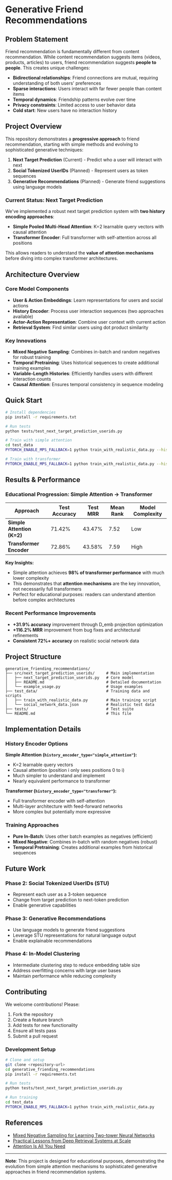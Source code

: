 # Generative Friend Recommendations

## Problem Statement

Friend recommendation is fundamentally different from content recommendation. While content recommendation suggests items (videos, products, articles) to users, friend recommendation suggests **people to people**. This creates unique challenges:

- **Bidirectional relationships**: Friend connections are mutual, requiring understanding of both users' preferences
- **Sparse interactions**: Users interact with far fewer people than content items
- **Temporal dynamics**: Friendship patterns evolve over time
- **Privacy constraints**: Limited access to user behavior data
- **Cold start**: New users have no interaction history

## Project Overview

This repository demonstrates a **progressive approach** to friend recommendation, starting with simple methods and evolving to sophisticated generative techniques:

1. **Next Target Prediction** (Current) - Predict who a user will interact with next
2. **Social Tokenized UserIDs** (Planned) - Represent users as token sequences
3. **Generative Recommendations** (Planned) - Generate friend suggestions using language models

### Current Status: Next Target Prediction

We've implemented a robust next target prediction system with **two history encoding approaches**:

- **Simple Pooled Multi-Head Attention**: K=2 learnable query vectors with causal attention
- **Transformer Encoder**: Full transformer with self-attention across all positions

This allows readers to understand the **value of attention mechanisms** before diving into complex transformer architectures.

## Architecture Overview

### Core Model Components

- **User & Action Embeddings**: Learn representations for users and social actions
- **History Encoder**: Process user interaction sequences (two approaches available)
- **Actor-Action Representation**: Combine user context with current action
- **Retrieval System**: Find similar users using dot product similarity

### Key Innovations

- **Mixed Negative Sampling**: Combines in-batch and random negatives for robust training
- **Temporal Pretraining**: Uses historical sequences to create additional training examples
- **Variable-Length Histories**: Efficiently handles users with different interaction counts
- **Causal Attention**: Ensures temporal consistency in sequence modeling

## Quick Start

```bash
# Install dependencies
pip install -r requirements.txt

# Run tests
python tests/test_next_target_prediction_userids.py

# Train with simple attention
cd test_data
PYTORCH_ENABLE_MPS_FALLBACK=1 python train_with_realistic_data.py --history_encoder_type simple_attention

# Train with transformer
PYTORCH_ENABLE_MPS_FALLBACK=1 python train_with_realistic_data.py --history_encoder_type transformer
```

## Results & Performance

### Educational Progression: Simple Attention → Transformer

| Approach | Test Accuracy | Test MRR | Mean Rank | Model Complexity |
|----------|---------------|----------|-----------|------------------|
| **Simple Attention (K=2)** | 71.42% | 43.47% | 7.52 | Low |
| **Transformer Encoder** | 72.86% | 43.58% | 7.59 | High |

**Key Insights:**
- Simple attention achieves **98% of transformer performance** with much lower complexity
- This demonstrates that **attention mechanisms** are the key innovation, not necessarily full transformers
- Perfect for educational purposes: readers can understand attention before complex architectures

### Recent Performance Improvements

- **+31.9% accuracy** improvement through D_emb projection optimization
- **+116.2% MRR** improvement from bug fixes and architectural refinements
- **Consistent 72%+ accuracy** on realistic social network data

## Project Structure

```
generative_friending_recommendations/
├── src/next_target_prediction_userids/     # Main implementation
│   ├── next_target_prediction_userids.py   # Core model
│   ├── README.md                           # Detailed documentation
│   └── example_usage.py                    # Usage examples
├── test_data/                              # Training data and scripts
│   ├── train_with_realistic_data.py        # Main training script
│   └── social_network_data.json            # Realistic test data
├── tests/                                  # Test suite
└── README.md                               # This file
```

## Implementation Details

### History Encoder Options

**Simple Attention (`history_encoder_type="simple_attention"`):**
- K=2 learnable query vectors
- Causal attention (position i only sees positions 0 to i)
- Much simpler to understand and implement
- Nearly equivalent performance to transformer

**Transformer (`history_encoder_type="transformer"`):**
- Full transformer encoder with self-attention
- Multi-layer architecture with feed-forward networks
- More complex but potentially more expressive

### Training Approaches

- **Pure In-Batch**: Uses other batch examples as negatives (efficient)
- **Mixed Negative**: Combines in-batch with random negatives (robust)
- **Temporal Pretraining**: Creates additional examples from historical sequences

## Future Work

### Phase 2: Social Tokenized UserIDs (STU)
- Represent each user as a 3-token sequence
- Change from target prediction to next-token prediction
- Enable generative capabilities

### Phase 3: Generative Recommendations
- Use language models to generate friend suggestions
- Leverage STU representations for natural language output
- Enable explainable recommendations

### Phase 4: In-Model Clustering
- Intermediate clustering step to reduce embedding table size
- Address overfitting concerns with large user bases
- Maintain performance while reducing complexity

## Contributing

We welcome contributions! Please:

1. Fork the repository
2. Create a feature branch
3. Add tests for new functionality
4. Ensure all tests pass
5. Submit a pull request

### Development Setup

```bash
# Clone and setup
git clone <repository-url>
cd generative_friending_recommendations
pip install -r requirements.txt

# Run tests
python tests/test_next_target_prediction_userids.py

# Run training
cd test_data
PYTORCH_ENABLE_MPS_FALLBACK=1 python train_with_realistic_data.py
```

## References

- [Mixed Negative Sampling for Learning Two-tower Neural Networks](https://arxiv.org/abs/2203.06717)
- [Practical Lessons from Deep Retrieval Systems at Scale](https://ai.googleblog.com/2020/07/retrieval-augmented-generation-for.html)
- [Attention Is All You Need](https://arxiv.org/abs/1706.03762)

---

**Note**: This project is designed for educational purposes, demonstrating the evolution from simple attention mechanisms to sophisticated generative approaches in friend recommendation systems.